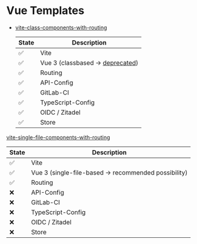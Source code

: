 # Vue Templates

- [vite-class-components-with-routing](/vite-class-components-with-routing)

  | State | Description                          |
  |---|--------------------------------------|
  | ✅ | Vite                                 |
  | ✅ | Vue 3 (classbased -> [deprecated](https://class-component.vuejs.org/)) |
  | ✅ | Routing                              |
  | ✅ | API-Config                           |
  | ✅ | GitLab-CI                            |
  | ✅ | TypeScript-Config                    |
  | ✅ | OIDC / Zitadel                       |
  | ✅ | Store                                |

[vite-single-file-components-with-routing](/vite-single-file-components-with-routing)

  | State | Description                   |
  |---|-------------------------------|
  | ✅ | Vite                          |
  | ✅ | Vue 3 (single-file-based -> recommended possibility) |
  | ✅ | Routing                       |
  | ❌ | API-Config                    |
  | ❌  | GitLab-CI                     |
  | ❌  | TypeScript-Config             |
  | ❌  | OIDC / Zitadel                |
  | ❌  | Store                         |